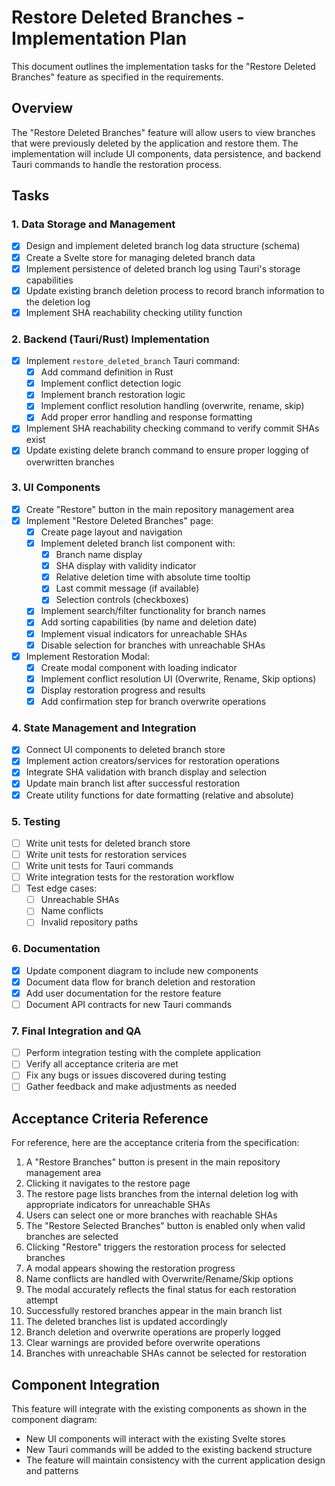 # Restore Deleted Branches - Implementation Plan

This document outlines the implementation tasks for the "Restore Deleted Branches" feature as specified in the requirements.

## Overview

The "Restore Deleted Branches" feature will allow users to view branches that were previously deleted by the application and restore them. The implementation will include UI components, data persistence, and backend Tauri commands to handle the restoration process.

## Tasks

### 1. Data Storage and Management

- [x] Design and implement deleted branch log data structure (schema)
- [x] Create a Svelte store for managing deleted branch data
- [x] Implement persistence of deleted branch log using Tauri's storage capabilities
- [x] Update existing branch deletion process to record branch information to the deletion log
- [x] Implement SHA reachability checking utility function

### 2. Backend (Tauri/Rust) Implementation

- [x] Implement `restore_deleted_branch` Tauri command:
  - [x] Add command definition in Rust
  - [x] Implement conflict detection logic
  - [x] Implement branch restoration logic
  - [x] Implement conflict resolution handling (overwrite, rename, skip)
  - [x] Add proper error handling and response formatting
- [x] Implement SHA reachability checking command to verify commit SHAs exist
- [x] Update existing delete branch command to ensure proper logging of overwritten branches

### 3. UI Components

- [x] Create "Restore" button in the main repository management area
- [x] Implement "Restore Deleted Branches" page:
  - [x] Create page layout and navigation
  - [x] Implement deleted branch list component with:
    - [x] Branch name display
    - [x] SHA display with validity indicator
    - [x] Relative deletion time with absolute time tooltip
    - [x] Last commit message (if available)
    - [x] Selection controls (checkboxes)
  - [x] Implement search/filter functionality for branch names
  - [x] Add sorting capabilities (by name and deletion date)
  - [x] Implement visual indicators for unreachable SHAs
  - [x] Disable selection for branches with unreachable SHAs
- [x] Implement Restoration Modal:
  - [x] Create modal component with loading indicator
  - [x] Implement conflict resolution UI (Overwrite, Rename, Skip options)
  - [x] Display restoration progress and results
  - [x] Add confirmation step for branch overwrite operations

### 4. State Management and Integration

- [x] Connect UI components to deleted branch store
- [x] Implement action creators/services for restoration operations
- [x] Integrate SHA validation with branch display and selection
- [x] Update main branch list after successful restoration
- [x] Create utility functions for date formatting (relative and absolute)

### 5. Testing

- [ ] Write unit tests for deleted branch store
- [ ] Write unit tests for restoration services
- [ ] Write unit tests for Tauri commands
- [ ] Write integration tests for the restoration workflow
- [ ] Test edge cases:
  - [ ] Unreachable SHAs
  - [ ] Name conflicts
  - [ ] Invalid repository paths

### 6. Documentation

- [x] Update component diagram to include new components
- [x] Document data flow for branch deletion and restoration
- [x] Add user documentation for the restore feature
- [ ] Document API contracts for new Tauri commands

### 7. Final Integration and QA

- [ ] Perform integration testing with the complete application
- [ ] Verify all acceptance criteria are met
- [ ] Fix any bugs or issues discovered during testing
- [ ] Gather feedback and make adjustments as needed

## Acceptance Criteria Reference

For reference, here are the acceptance criteria from the specification:

1. A "Restore Branches" button is present in the main repository management area
2. Clicking it navigates to the restore page
3. The restore page lists branches from the internal deletion log with appropriate indicators for unreachable SHAs
4. Users can select one or more branches with reachable SHAs
5. The "Restore Selected Branches" button is enabled only when valid branches are selected
6. Clicking "Restore" triggers the restoration process for selected branches
7. A modal appears showing the restoration progress
8. Name conflicts are handled with Overwrite/Rename/Skip options
9. The modal accurately reflects the final status for each restoration attempt
10. Successfully restored branches appear in the main branch list
11. The deleted branches list is updated accordingly
12. Branch deletion and overwrite operations are properly logged
13. Clear warnings are provided before overwrite operations
14. Branches with unreachable SHAs cannot be selected for restoration

## Component Integration

This feature will integrate with the existing components as shown in the component diagram:

- New UI components will interact with the existing Svelte stores
- New Tauri commands will be added to the existing backend structure
- The feature will maintain consistency with the current application design and patterns
